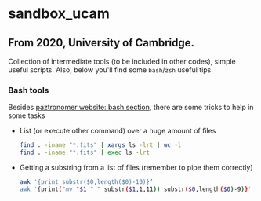 # sandbox_ucam
## From 2020, University of Cambridge. 

Collection of intermediate tools (to be included in other codes), simple useful scripts. Also, below you'll find some `bash`/`zsh` useful tips.

### Bash tools
Besides [paztronomer website: bash section](https://sites.google.com/view/paztronomer/blog/advanced/bash-examples?authuser=0), 
there are some tricks to help in some tasks

- List (or execute other command) over a huge amount of files
  ```bash 
  find . -iname "*.fits" | xargs ls -lrt | wc -l
  find . -iname "*.fits" | exec ls -lrt 
  ```
- Getting a substring from a list of files (remember to pipe them correctly)
  ```bash
  awk '{print substr($0,length($0)-10)}’
  awk '{print("mv "$1 " " substr($1,1,11)) substr($0,length($0)-9)}'
  ```
